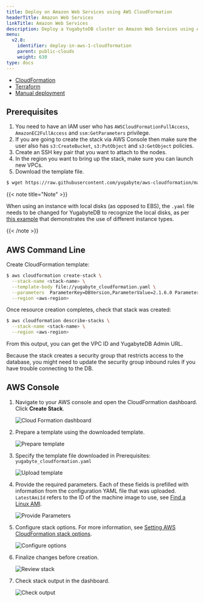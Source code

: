 ```yaml
---
title: Deploy on Amazon Web Services using AWS CloudFormation
headerTitle: Amazon Web Services
linkTitle: Amazon Web Services
description: Deploy a YugabyteDB cluster on Amazon Web Services using AWS CloudFormation
menu:
  v2.8:
    identifier: deploy-in-aws-1-cloudformation
    parent: public-clouds
    weight: 630
type: docs
---
```


<ul class="nav nav-tabs-alt nav-tabs-yb">
  <li >
    <a href="../cloudformation" class="nav-link active">
      <i class="icon-shell"></i>
      CloudFormation
    </a>
  </li>
  <li >
    <a href="../terraform" class="nav-link">
      <i class="icon-shell"></i>
      Terraform
    </a>
  </li>
  <li>
    <a href="../manual-deployment" class="nav-link">
      <i class="icon-shell"></i>
      Manual deployment
    </a>
  </li>
</ul>

## Prerequisites

1. You need to have an IAM user who has `AWSCloudFormationFullAccess`, `AmazonEC2FullAccess` and `ssm:GetParameters` privilege.
2. If you are going to create the stack via AWS Console then make sure the user also has `s3:CreateBucket`, `s3:PutObject` and `s3:GetObject` policies.
3. Create an SSH key pair that you want to attach to the nodes.
4. In the region you want to bring up the stack, make sure you can launch new VPCs.
5. Download the template file.

```sh
$ wget https://raw.githubusercontent.com/yugabyte/aws-cloudformation/master/yugabyte_cloudformation.yaml
```

{{< note title="Note" >}}

When using an instance with local disks (as opposed to EBS), the `.yaml` file needs to be changed for YugabyteDB to recognize the local disks, as per [this example](https://github.com/yugabyte/aws-cloudformation/blob/master/yugabyte_ephemeral_nvme_cloudformation.yaml) that demonstrates the use of different instance types.

{{< /note >}}

## AWS Command Line

Create CloudFormation template:

```sh
$ aws cloudformation create-stack \
  --stack-name <stack-name> \
  --template-body file://yugabyte_cloudformation.yaml \
  --parameters  ParameterKey=DBVersion,ParameterValue=2.1.6.0 ParameterKey=KeyName,ParameterValue=<ssh-key-name> \
  --region <aws-region>
```

Once resource creation completes, check that stack was created:

```sh
$ aws cloudformation describe-stacks \
  --stack-name <stack-name> \
  --region <aws-region>
```

From this output, you can get the VPC ID and YugabyteDB Admin URL.

Because the stack creates a security group that restricts access to the database, you might need to update the security group inbound rules if you have trouble connecting to the DB.

## AWS Console

1. Navigate to your AWS console and open the CloudFormation dashboard. Click **Create Stack**.

    ![Cloud Formation dashboard](/images/deploy/aws/aws-cf-initial-dashboard.png)

2. Prepare a template using the downloaded template.

    ![Prepare template](/images/deploy/aws/aws-cf-prepare-template.png)

3. Specify the template file downloaded in Prerequisites: `yugabyte_cloudformation.yaml`

    ![Upload template](/images/deploy/aws/aws-cf-upload-template.png)

4. Provide the required parameters. Each of these fields is prefilled with information from the configuration YAML file that was uploaded. `LatestAmiId` refers to the ID of the machine image to use, see [Find a Linux AMI](https://docs.aws.amazon.com/AWSEC2/latest/UserGuide/finding-an-ami.html).

    ![Provide Parameters](/images/deploy/aws/aws-cf-provide-parameters.png)

5. Configure stack options. For more information, see [Setting AWS CloudFormation stack options](https://docs.aws.amazon.com/AWSCloudFormation/latest/UserGuide/cfn-console-add-tags.html).

    ![Configure options](/images/deploy/aws/aws-cf-configure-options.png)

6. Finalize changes before creation.

    ![Review stack](/images/deploy/aws/aws-cf-review-stack.png)

7. Check stack output in the dashboard.

    ![Check output](/images/deploy/aws/aws-cf-check-output.png)
